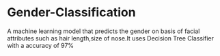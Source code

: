 # Gender-Classification

A machine learning model that predicts the gender on basis of facial attributes such as hair length,size of nose.It uses Decision Tree Classifier with a accuracy of 97%
